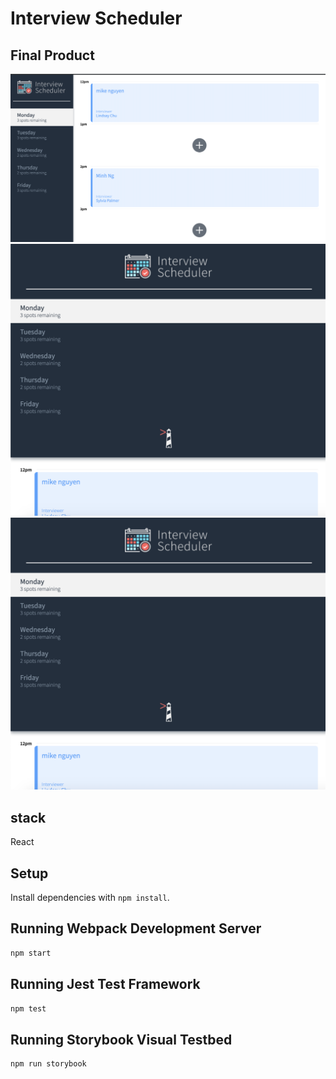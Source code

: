 # Interview Scheduler

## Final Product

!["main page"](picture/pic1.png)
!["responsiveness"](picture/pic2.png)
!["edit"](picture/pic2.png)

## stack
React

## Setup

Install dependencies with `npm install`.

## Running Webpack Development Server

```sh
npm start
```

## Running Jest Test Framework

```sh
npm test
```

## Running Storybook Visual Testbed

```sh
npm run storybook
```
